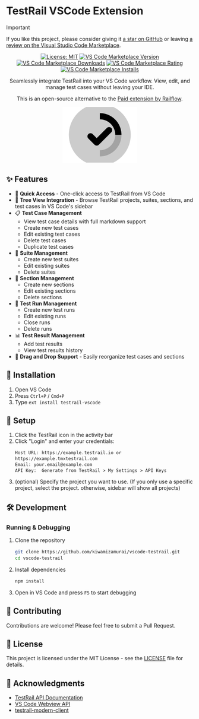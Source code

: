 # TestRail VSCode Extension

> [!IMPORTANT]
> If you like this project, please consider giving it [a star on GitHub](https://github.com/kiwamizamurai/vscode-testrail) or leaving [a review on the Visual Studio Code Marketplace](https://marketplace.visualstudio.com/items?itemName=kiwamizamurai-vscode.testrail-vscode&ssr=false#review-details).

<div align="center">

[![License: MIT](https://img.shields.io/badge/License-MIT-yellow.svg)](https://opensource.org/licenses/MIT)
[![VS Code Marketplace Version](https://img.shields.io/visual-studio-marketplace/v/kiwamizamurai-vscode.testrail-vscode)](https://marketplace.visualstudio.com/items?itemName=kiwamizamurai-vscode.testrail-vscode)
[![VS Code Marketplace Downloads](https://img.shields.io/visual-studio-marketplace/d/kiwamizamurai-vscode.testrail-vscode)](https://marketplace.visualstudio.com/items?itemName=kiwamizamurai-vscode.testrail-vscode)
[![VS Code Marketplace Rating](https://img.shields.io/visual-studio-marketplace/r/kiwamizamurai-vscode.testrail-vscode)](https://marketplace.visualstudio.com/items?itemName=kiwamizamurai-vscode.testrail-vscode)
[![VS Code Marketplace Installs](https://img.shields.io/visual-studio-marketplace/i/kiwamizamurai-vscode.testrail-vscode)](https://marketplace.visualstudio.com/items?itemName=kiwamizamurai-vscode.testrail-vscode)

Seamlessly integrate TestRail into your VS Code workflow. View, edit, and manage test cases without leaving your IDE.

This is an open-source alternative to the [Paid extension by Railflow](https://railflow.io/testrail/vscode-extension).

<img src="resources/logo.png" alt="logo" width="200">

</div>

## ✨ Features

- 🚀 **Quick Access** - One-click access to TestRail from VS Code
- 🌳 **Tree View Integration** - Browse TestRail projects, suites, sections, and test cases in VS Code's sidebar
- 📋 **Test Case Management**
  - View test case details with full markdown support
  - Create new test cases
  - Edit existing test cases
  - Delete test cases
  - Duplicate test cases
- 📁 **Suite Management**
  - Create new test suites
  - Edit existing suites
  - Delete suites
- 📂 **Section Management**
  - Create new sections
  - Edit existing sections
  - Delete sections
- 🏃 **Test Run Management**
  - Create new test runs
  - Edit existing runs
  - Close runs
  - Delete runs
- 📊 **Test Result Management**
  - Add test results
  - View test results history
- 🔄 **Drag and Drop Support** - Easily reorganize test cases and sections

## 🚀 Installation

1. Open VS Code
2. Press `Ctrl+P` / `Cmd+P`
3. Type `ext install testrail-vscode`

## 🔧 Setup

1. Click the TestRail icon in the activity bar
2. Click "Login" and enter your credentials:
   ```
   Host URL: https://example.testrail.io or https://example.tmxtestrail.com
   Email: your.email@example.com
   API Key:  Generate from TestRail > My Settings > API Keys
   ```
3. (optional) Specify the project you want to use. (If you only use a specific project, select the project. otherwise, sidebar will show all projects)

## 🛠️ Development

### Running & Debugging

1. Clone the repository

   ```bash
   git clone https://github.com/kiwamizamurai/vscode-testrail.git
   cd vscode-testrail
   ```

2. Install dependencies

   ```bash
   npm install
   ```

3. Open in VS Code and press `F5` to start debugging

## 🤝 Contributing

Contributions are welcome! Please feel free to submit a Pull Request.

## 📄 License

This project is licensed under the MIT License - see the [LICENSE](LICENSE) file for details.

## 🙏 Acknowledgments

- [TestRail API Documentation](https://support.testrail.com/hc/en-us/articles/7077083596436-Introduction-to-the-TestRail-API)
- [VS Code Webview API](https://code.visualstudio.com/api/extension-guides/webview)
- [testrail-modern-client](https://github.com/kiwamizamurai/testrail-modern-client)
